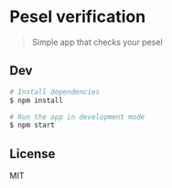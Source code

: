 # Pesel verification

> Simple app that checks your pesel

## Dev

```bash
# Install dependencies
$ npm install

# Run the app in development mode
$ npm start
```

## License

MIT
